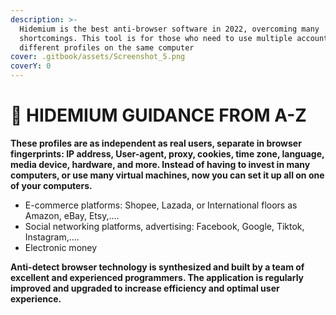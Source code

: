 ```yaml
---
description: >-
  Hidemium is the best anti-browser software in 2022, overcoming many
  shortcomings. This tool is for those who need to use multiple accounts with
  different profiles on the same computer
cover: .gitbook/assets/Screenshot_5.png
coverY: 0
---
```


# 👋 HIDEMIUM GUIDANCE FROM A-Z

**These profiles are as independent as real users, separate in browser fingerprints: IP address, User-agent, proxy, cookies, time zone, language, media device, hardware, and more. Instead of having to invest in many computers, or use many virtual machines, now you can set it up all on one of your computers.**

* E-commerce platforms: Shopee, Lazada, or International floors as Amazon, eBay, Etsy,....
* Social networking platforms, advertising: Facebook, Google, Tiktok, Instagram,....
* Electronic money

**Anti-detect browser technology is synthesized and built by a team of excellent and experienced programmers. The application is regularly improved and upgraded to increase efficiency and optimal user experience.**
